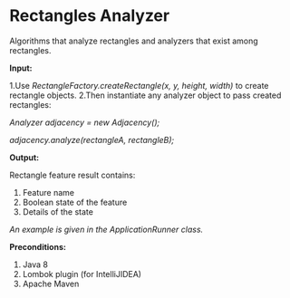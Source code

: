 # Rectangles Analyzer
Algorithms that analyze rectangles and analyzers that exist among rectangles.

**Input:**

1.Use _RectangleFactory.createRectangle(x, y, height, width)_ to create rectangle objects.
2.Then instantiate any analyzer object to pass created rectangles:

 _Analyzer adjacency = new Adjacency();_
 
_adjacency.analyze(rectangleA, rectangleB);_

**Output:**

Rectangle feature result contains:
1. Feature name
2. Boolean state of the feature
3. Details of the state

_An example is given in the ApplicationRunner class._

**Preconditions:**
1. Java 8
2. Lombok plugin (for IntelliJIDEA)
3. Apache Maven